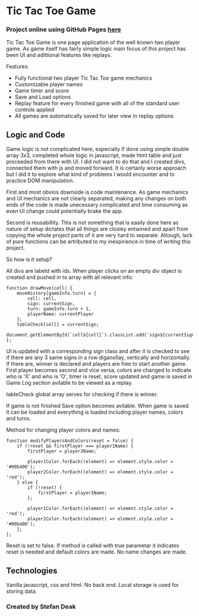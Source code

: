 # Tic Tac Toe Game

### Project online using GitHub Pages [here](https://stefanopuloz.github.io/Tic-Tac-Toe-Game/)

Tic Tac Toe Game is one page application of the well known two player game. As game itself has fairly simple logic main focus of this project has been UI and adittional features like replays.

Features:

- Fully functional two player Tic Tac Toe game mechanics
- Customizable player names
- Game timer and score
- Save and Load options
- Replay feature for every finished game with all of the standard user controls applied
- All games are automatically saved for later view in replay options

## Logic and Code

Game logic is not complicated here, especially if done using simple double array 3x3, completed whole logic in javascript, made html table and just proceeded from there with UI. 
I did not want to do that and I created divs, connected them with js and moved forward. It is certanly worse approach but I did it to explore what kind of problems I would encounter and to practice DOM manipulation.

First and most obvios downside is code maintenance. As game mechanics and UI mechanics are not clearly separated, making any changes on both ends of the code is made unecessary complicated and time consuming as even UI change could potentially brake the app. 

Second is reusabillity. This is not something that is easily done here as nature of setup dictates that all things are closley entwined and apart from copying the whole project parts of it are very hard to separate. Altough, lack of pure functions can be artributed to my inexpirience in time of writing this project.

So how is it setup?

All divs are labeld with ids. When player clicks on an empty div object is created and pushed in to array with all relevant info:

    function drawMove(cell) {
        moveHistory[gameInfo.turn] = {
            cell: cell,
            sign: currentSign,
            turn: gameInfo.turn + 1,
            playerName: currentPlayer
        };
        tableCheck[cell] = currentSign;
        document.getElementById(`cell${cell}`).classList.add(`sign${currentSign}`);
    };

UI is updated with a corresponding sign class and after it is checked to see if there are any 3 same signs in a row diganollay, vertically and horizontally. If there are, winner is declared and players are free to start another game. First player becomes second and vice versa, colors are changed to indicate who is 'X' and who is 'O', timer is reset, score updated and game is saved in Game Log section avilable to be viewed as a replay.

tableCheck global array serves for checking if there is winner.

If game is not finished Save option becomes avilable. When game is saved it can be loaded and everything is loaded including player names, colors and turns.

Method for changing player colors and names:

    function modifyPlayersAndColors(reset = false) {
        if (!reset && firstPlayer === player1Name) {
            firstPlayer = player2Name;

            player1Color.forEach((element) => element.style.color = '#00b400');
            player2Color.forEach((element) => element.style.color = 'red');
        } else {
            if (!reset) {
                firstPlayer = player1Name;
            };

            player1Color.forEach((element) => element.style.color = 'red');
            player2Color.forEach((element) => element.style.color = '#00b400');
        };
    };

Reset is set to false. If method is called with true parametar it indicates reset is needed and default colors are made. No name changes are made.

## Technologies

Vanilla javascript, css and html. No back end. Local storage is used for storing data.

### Created by Stefan Deak
